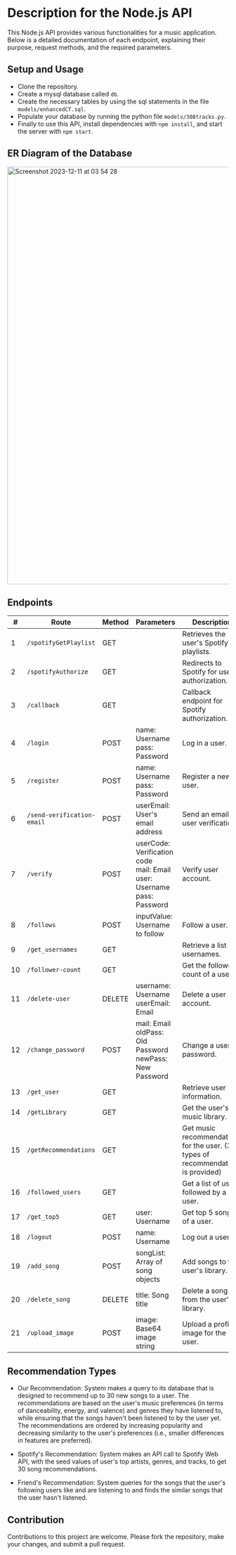 # Description for the Node.js API

This Node.js API provides various functionalities for a music application. Below is a detailed documentation of each endpoint, explaining their purpose, request methods, and the required parameters.

## Setup and Usage
- Clone the repository.
- Create a mysql database called `db`.
- Create the necessary tables by using the sql statements in the file `models/enhancedCT.sql`.
- Populate your database by running the python file `models/308tracks.py`.
- Finally to use this API, install dependencies with `npm install`, and start the server with `npm start`.


## ER Diagram of the Database
<img width="950" alt="Screenshot 2023-12-11 at 03 54 28" src="https://github.com/cs308-dreamteam/nodejs-api/assets/111140694/791dcef6-ca65-44cf-b132-42e9aef43d34">


## Endpoints

| #  | Route                    | Method | Parameters                              | Description                                   |
|----|--------------------------|--------|-----------------------------------------|-----------------------------------------------|
| 1  | `/spotifyGetPlaylist`    | GET    |                                         | Retrieves the user's Spotify playlists.       |
| 2  | `/spotifyAuthorize`      | GET    |                                         | Redirects to Spotify for user authorization.  |
| 3  | `/callback`              | GET    |                                         | Callback endpoint for Spotify authorization.  |
| 4  | `/login`                 | POST   | name: Username<br>pass: Password        | Log in a user.                                |
| 5  | `/register`              | POST   | name: Username<br>pass: Password        | Register a new user.                          |
| 6  | `/send-verification-email` | POST | userEmail: User's email address        | Send an email for user verification.          |
| 7  | `/verify`                | POST   | userCode: Verification code<br>mail: Email<br>user: Username<br>pass: Password | Verify user account.                       |
| 8  | `/follows`               | POST   | inputValue: Username to follow          | Follow a user.                                |
| 9  | `/get_usernames`         | GET    |                                         | Retrieve a list of usernames.                 |
| 10 | `/follower-count`        | GET    |                                         | Get the follower count of a user.             |
| 11 | `/delete-user`           | DELETE | username: Username<br>userEmail: Email  | Delete a user account.                        |
| 12 | `/change_password`       | POST   | mail: Email<br>oldPass: Old Password<br>newPass: New Password | Change a user's password.                 |
| 13 | `/get_user`              | GET    |                                         | Retrieve user information.                    |
| 14 | `/getLibrary`            | GET    |                                         | Get the user's music library.                 |
| 15 | `/getRecommendations`    | GET    |                                         | Get music recommendations for the user. (3 types of recommendation is provided)      |
| 16 | `/followed_users`        | GET    |                                         | Get a list of users followed by a user.       |
| 17 | `/get_top5`              | GET    | user: Username                           | Get top 5 songs of a user.                     |
| 18 | `/logout`                | POST   | name: Username                           | Log out a user.                               |
| 19 | `/add_song`              | POST   | songList: Array of song objects          | Add songs to the user's library.              |
| 20 | `/delete_song`           | DELETE | title: Song title                        | Delete a song from the user's library.        |
| 21 | `/upload_image`          | POST   | image: Base64 image string               | Upload a profile image for the user.          |


## Recommendation Types
- Our Recommendation: System makes a query to its database that is designed to recommend up to 30 new songs to a user. The recommendations are based on the user's music preferences (in terms of danceability, energy, and valence) and genres they have listened to, while ensuring that the songs haven't been listened to by the user yet. The recommendations are ordered by increasing popularity and decreasing similarity to the user's preferences (i.e., smaller differences in features are preferred).

- Spotify's Recommendation: System makes an API call to Spotify Web API, with the seed values of user's top artists, genres, and tracks, to get 30 song recommendations.

- Friend's Recommendation: System queries for the songs that the user's following users like and are listening to and finds the similar songs that the user hasn't listened.


## Contribution
Contributions to this project are welcome. Please fork the repository, make your changes, and submit a pull request.
